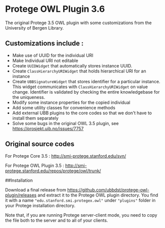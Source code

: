 # Protege OWL Plugin 3.6
The original Protege 3.5 OWL plugin with some customizations from the University of Bergen Library. 

## Customizations include :

- Make use of UUID for the individual URI
- Make Individual URI not editable
- Create <code>UUIDWidget</code> that automatically stores instance UUID.
- Create <code>ClassHierarchyURIWidget</code> that holds hierarchical URI for an instance
- Create <code>UBBSignatureWidget</code> that stores identifier for a particular instance. This widget communicates with <code>ClassHierarchyURIWidget</code> on value change. Identifier is validated by checking the entire knowledgebase for the uniqueness.
- Modify some instance properties for the copied individual
- Add some utility classes for convenience methods
- Add external UBB plugins to the core codes so that we don't have to install them separately
- Solve some bugs in the original OWL 3.5 plugin, see https://prosjekt.uib.no/issues/7757 


## Original source codes 
For Protege Core 3.5 : http://smi-protege.stanford.edu/svn/

For Protege OWL Plugin 3.5 : http://smi-protege.stanford.edu/repos/protege/owl/trunk/

##Installation

Download a final release from https://github.com/ubbdst/protege-owl-plugin/releases and extract it to the
Protege OWL plugin directory. You find it with a name <code>"edu.stanford.smi.protegex.owl"</code> under <code>"plugins"</code> folder in your Protege installation directory.

Note that, if you are running Protege server-client mode, you need to copy the file both to the server and to all of your clients. 

